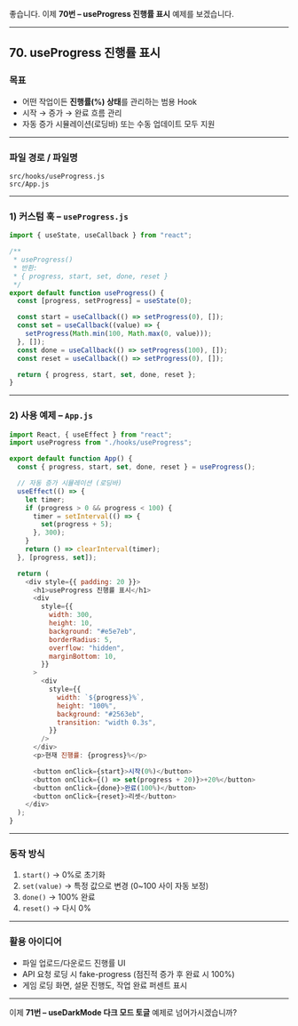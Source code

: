 좋습니다. 이제 **70번 – useProgress 진행률 표시** 예제를 보겠습니다.

---

## 70. useProgress 진행률 표시

### 목표

* 어떤 작업이든 **진행률(%) 상태**를 관리하는 범용 Hook
* 시작 → 증가 → 완료 흐름 관리
* 자동 증가 시뮬레이션(로딩바) 또는 수동 업데이트 모두 지원

---

### 파일 경로 / 파일명

```
src/hooks/useProgress.js
src/App.js
```

---

### 1) 커스텀 훅 – `useProgress.js`

```javascript
import { useState, useCallback } from "react";

/**
 * useProgress()
 * 반환:
 * { progress, start, set, done, reset }
 */
export default function useProgress() {
  const [progress, setProgress] = useState(0);

  const start = useCallback(() => setProgress(0), []);
  const set = useCallback((value) => {
    setProgress(Math.min(100, Math.max(0, value)));
  }, []);
  const done = useCallback(() => setProgress(100), []);
  const reset = useCallback(() => setProgress(0), []);

  return { progress, start, set, done, reset };
}
```

---

### 2) 사용 예제 – `App.js`

```javascript
import React, { useEffect } from "react";
import useProgress from "./hooks/useProgress";

export default function App() {
  const { progress, start, set, done, reset } = useProgress();

  // 자동 증가 시뮬레이션 (로딩바)
  useEffect(() => {
    let timer;
    if (progress > 0 && progress < 100) {
      timer = setInterval(() => {
        set(progress + 5);
      }, 300);
    }
    return () => clearInterval(timer);
  }, [progress, set]);

  return (
    <div style={{ padding: 20 }}>
      <h1>useProgress 진행률 표시</h1>
      <div
        style={{
          width: 300,
          height: 10,
          background: "#e5e7eb",
          borderRadius: 5,
          overflow: "hidden",
          marginBottom: 10,
        }}
      >
        <div
          style={{
            width: `${progress}%`,
            height: "100%",
            background: "#2563eb",
            transition: "width 0.3s",
          }}
        />
      </div>
      <p>현재 진행률: {progress}%</p>

      <button onClick={start}>시작(0%)</button>
      <button onClick={() => set(progress + 20)}>+20%</button>
      <button onClick={done}>완료(100%)</button>
      <button onClick={reset}>리셋</button>
    </div>
  );
}
```

---

### 동작 방식

1. `start()` → 0%로 초기화
2. `set(value)` → 특정 값으로 변경 (0\~100 사이 자동 보정)
3. `done()` → 100% 완료
4. `reset()` → 다시 0%

---

### 활용 아이디어

* 파일 업로드/다운로드 진행률 UI
* API 요청 로딩 시 fake-progress (점진적 증가 후 완료 시 100%)
* 게임 로딩 화면, 설문 진행도, 작업 완료 퍼센트 표시

---

이제 **71번 – useDarkMode 다크 모드 토글** 예제로 넘어가시겠습니까?
